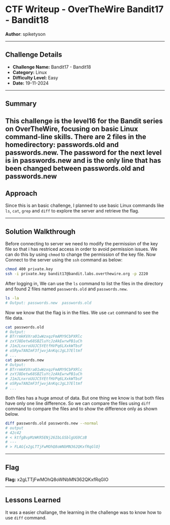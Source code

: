 # CTF Writeup - **OverTheWire Bandit17 - Bandit18**

**Author**: spiketyson  

---

## Challenge Details

- **Challenge Name:** Bandit17 - Bandit18
- **Category:** Linux
- **Difficulty Level:** Easy
- **Date:** 19-11-2024

---

## Summary

This challenge is the level16 for the Bandit series on OverTheWire, focusing on basic Linux command-line skills. There are 2 files in the homedirectory: passwords.old and passwords.new. The password for the next level is in passwords.new and is the only line that has been changed between passwords.old and passwords.new
---

## Approach

Since this is an basic challenge, I planned to use basic Linux commands like `ls`, `cat`, `grep` and `diff` to explore the server and retrieve the flag.

---

## Solution Walkthrough

Before connecting to server we need to modify the permission of the key file so that i has restriced access in order to avoid permission issues. We can do this by using `chmod` to change the permission of the key file. Now Connect to the server using the `ssh` command as below:

```bash
chmod 400 private.key
ssh -i private.key bandit17@bandit.labs.overthewire.org -p 2220
```

After logging in, We can use the `ls` command to list the files in the directory and found 2 files named `passwords.old` and `passwords.new`.

```bash
ls -la 
# Output: passwords.new  passwords.old
```

Now we know that the flag is in the files. We use `cat` command to see the file data.

```bash
cat passwords.old
# Output: 
# BTrrmkKVXra01wWzxqzFmAMY9CbPXRlc
# zxYJ8Detw68SBZluYcJzAkEwrwPB1uCh
# J1mJLnxroUUJC5YEtfHVPq6LXxkWTbsF
# oSRyw7ANImF3fjwvjAnKqcJgL37Eltmf
# ...
cat passwords.new
# Output: 
# BTrrmkKVXra01wWzxqzFmAMY9CbPXRlc
# zxYJ8Detw68SBZluYcJzAkEwrwPB1uCh
# J1mJLnxroUUJC5YEtfHVPq6LXxkWTbsF
# oSRyw7ANImF3fjwvjAnKqcJgL37Eltmf
# ...
```

Both files has a huge amout of data. But one thing we know is that both files have only one line difference. So we can compare the files using `diff` command to compare the files and to show the difference only as shown below.

```bash
diff passwords.old passwords.new --normal
# output 
# 42c42
# < ktfgBvpMzWKR5ENj26IbLGSblgUG9CzB
# ---
# > FLAG{x2gLTTjFwMOhQ8oWNbMN362QKxfRqGlO}

```
---

## Flag

**Flag:**  x2gLTTjFwMOhQ8oWNbMN362QKxfRqGlO

---

## Lessons Learned

It was a easier challange, the learning in the challenge was to know how to use `diff` command.